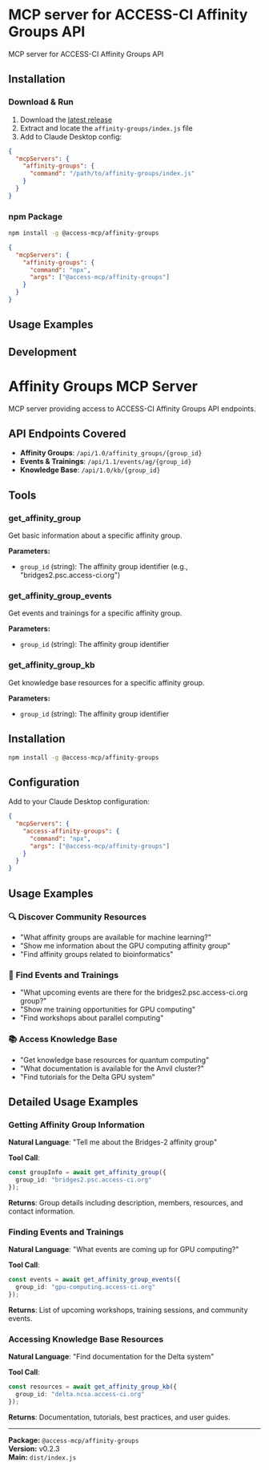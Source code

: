 # MCP server for ACCESS-CI Affinity Groups API

MCP server for ACCESS-CI Affinity Groups API

## Installation

### Download & Run
1. Download the [latest release](https://github.com/necyberteam/access-mcp/releases)
2. Extract and locate the `affinity-groups/index.js` file
3. Add to Claude Desktop config:

```json
{
  "mcpServers": {
    "affinity-groups": {
      "command": "/path/to/affinity-groups/index.js"
    }
  }
}
```

### npm Package
```bash
npm install -g @access-mcp/affinity-groups
```

```json
{
  "mcpServers": {
    "affinity-groups": {
      "command": "npx",
      "args": ["@access-mcp/affinity-groups"]
    }
  }
}
```

## Usage Examples

<!-- TODO: Extract examples from server code -->

## Development

# Affinity Groups MCP Server

MCP server providing access to ACCESS-CI Affinity Groups API endpoints.

## API Endpoints Covered

- **Affinity Groups**: `/api/1.0/affinity_groups/{group_id}`
- **Events & Trainings**: `/api/1.1/events/ag/{group_id}`
- **Knowledge Base**: `/api/1.0/kb/{group_id}`

## Tools

### get_affinity_group

Get basic information about a specific affinity group.

**Parameters:**

- `group_id` (string): The affinity group identifier (e.g., "bridges2.psc.access-ci.org")

### get_affinity_group_events

Get events and trainings for a specific affinity group.

**Parameters:**

- `group_id` (string): The affinity group identifier

### get_affinity_group_kb

Get knowledge base resources for a specific affinity group.

**Parameters:**

- `group_id` (string): The affinity group identifier

## Installation

```bash
npm install -g @access-mcp/affinity-groups
```

## Configuration

Add to your Claude Desktop configuration:

```json
{
  "mcpServers": {
    "access-affinity-groups": {
      "command": "npx",
      "args": ["@access-mcp/affinity-groups"]
    }
  }
}
```

## Usage Examples

### 🔍 **Discover Community Resources**

- "What affinity groups are available for machine learning?"
- "Show me information about the GPU computing affinity group"
- "Find affinity groups related to bioinformatics"

### 📅 **Find Events and Trainings**

- "What upcoming events are there for the bridges2.psc.access-ci.org group?"
- "Show me training opportunities for GPU computing"
- "Find workshops about parallel computing"

### 📚 **Access Knowledge Base**

- "Get knowledge base resources for quantum computing"
- "What documentation is available for the Anvil cluster?"
- "Find tutorials for the Delta GPU system"

## Detailed Usage Examples

### Getting Affinity Group Information

**Natural Language**: "Tell me about the Bridges-2 affinity group"

**Tool Call**:
```typescript
const groupInfo = await get_affinity_group({
  group_id: "bridges2.psc.access-ci.org"
});
```

**Returns**: Group details including description, members, resources, and contact information.

### Finding Events and Trainings

**Natural Language**: "What events are coming up for GPU computing?"

**Tool Call**:
```typescript
const events = await get_affinity_group_events({
  group_id: "gpu-computing.access-ci.org"
});
```

**Returns**: List of upcoming workshops, training sessions, and community events.

### Accessing Knowledge Base Resources

**Natural Language**: "Find documentation for the Delta system"

**Tool Call**:
```typescript
const resources = await get_affinity_group_kb({
  group_id: "delta.ncsa.access-ci.org"
});
```

**Returns**: Documentation, tutorials, best practices, and user guides.


---

**Package:** `@access-mcp/affinity-groups`  
**Version:** v0.2.3  
**Main:** `dist/index.js`
